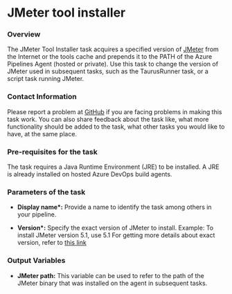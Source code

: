 # JMeter tool installer


### Overview

The JMeter Tool Installer task acquires a specified version of [JMeter](https://www.jmeter.io/) from the Internet or the tools cache and prepends it to the PATH of the Azure Pipelines Agent (hosted or private). Use this task to change the version of JMeter used in subsequent tasks, such as the TaurusRunner task, or a script task running JMeter.


### Contact Information

Please report a problem at [GitHub](https://github.com/algattik/jmeter-extension/issues) if you are facing problems in making this task work. You can also share feedback about the task like, what more functionality should be added to the task, what other tasks you would like to have, at the same place.


### Pre-requisites for the task

The task requires a Java Runtime Environment (JRE) to be installed. A JRE is already installed on hosted Azure DevOps build agents.

### Parameters of the task

* **Display name\*:** Provide a name to identify the task among others in your pipeline.

* **Version\*:** Specify the exact version of JMeter to install.
Example: 
    To install JMeter version 5.1, use 5.1
For getting more details about exact version, refer to [this link](https://jmeter.apache.org/download_jmeter.cgi)


### Output Variables

* **JMeter path:** This variable can be used to refer to the path of the JMeter binary that was installed on the agent in subsequent tasks.
